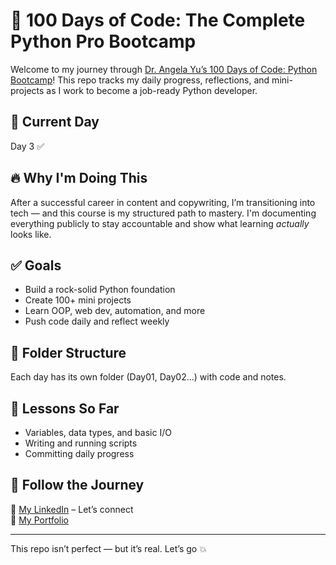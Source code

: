 # 🐍 100 Days of Code: The Complete Python Pro Bootcamp

Welcome to my journey through [Dr. Angela Yu’s 100 Days of Code: Python Bootcamp](https://www.udemy.com/course/100-days-of-code/)! This repo tracks my daily progress, reflections, and mini-projects as I work to become a job-ready Python developer.

## 📅 Current Day
Day 3 ✅

## 🔥 Why I'm Doing This
After a successful career in content and copywriting, I’m transitioning into tech — and this course is my structured path to mastery. I'm documenting everything publicly to stay accountable and show what learning *actually* looks like.

## ✅ Goals
- Build a rock-solid Python foundation
- Create 100+ mini projects
- Learn OOP, web dev, automation, and more
- Push code daily and reflect weekly

## 📂 Folder Structure
Each day has its own folder (Day01, Day02...) with code and notes.

## 🧠 Lessons So Far
- Variables, data types, and basic I/O
- Writing and running scripts
- Committing daily progress

## 🚀 Follow the Journey
🔗 [My LinkedIn](your-link) – Let’s connect  
🔗 [My Portfolio](your-link-if-you-have-one)

---

This repo isn’t perfect — but it’s real. Let’s go 💥
